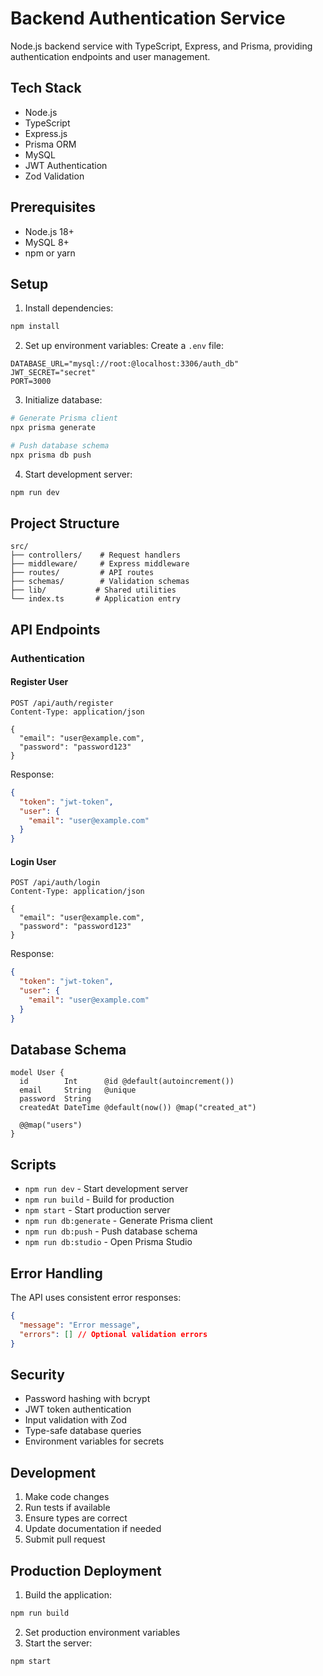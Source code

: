 # Backend Authentication Service

Node.js backend service with TypeScript, Express, and Prisma, providing authentication endpoints and user management.

## Tech Stack

- Node.js
- TypeScript
- Express.js
- Prisma ORM
- MySQL
- JWT Authentication
- Zod Validation

## Prerequisites

- Node.js 18+
- MySQL 8+
- npm or yarn

## Setup

1. Install dependencies:
```bash
npm install
```

2. Set up environment variables:
Create a `.env` file:
```env
DATABASE_URL="mysql://root:@localhost:3306/auth_db"
JWT_SECRET="secret"
PORT=3000
```

3. Initialize database:
```bash
# Generate Prisma client
npx prisma generate

# Push database schema
npx prisma db push
```

4. Start development server:
```bash
npm run dev
```

## Project Structure

```
src/
├── controllers/    # Request handlers
├── middleware/     # Express middleware
├── routes/         # API routes
├── schemas/        # Validation schemas
├── lib/           # Shared utilities
└── index.ts       # Application entry
```

## API Endpoints

### Authentication

#### Register User
```
POST /api/auth/register
Content-Type: application/json

{
  "email": "user@example.com",
  "password": "password123"
}
```

Response:
```json
{
  "token": "jwt-token",
  "user": {
    "email": "user@example.com"
  }
}
```

#### Login User
```
POST /api/auth/login
Content-Type: application/json

{
  "email": "user@example.com",
  "password": "password123"
}
```

Response:
```json
{
  "token": "jwt-token",
  "user": {
    "email": "user@example.com"
  }
}
```

## Database Schema

```prisma
model User {
  id        Int      @id @default(autoincrement())
  email     String   @unique
  password  String
  createdAt DateTime @default(now()) @map("created_at")

  @@map("users")
}
```

## Scripts

- `npm run dev` - Start development server
- `npm run build` - Build for production
- `npm start` - Start production server
- `npm run db:generate` - Generate Prisma client
- `npm run db:push` - Push database schema
- `npm run db:studio` - Open Prisma Studio

## Error Handling

The API uses consistent error responses:

```json
{
  "message": "Error message",
  "errors": [] // Optional validation errors
}
```

## Security

- Password hashing with bcrypt
- JWT token authentication
- Input validation with Zod
- Type-safe database queries
- Environment variables for secrets

## Development

1. Make code changes
2. Run tests if available
3. Ensure types are correct
4. Update documentation if needed
5. Submit pull request

## Production Deployment

1. Build the application:
```bash
npm run build
```

2. Set production environment variables
3. Start the server:
```bash
npm start
```

